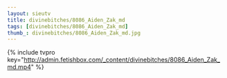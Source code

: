 ```yaml
--- 
layout: sieutv
title: divinebitches/8086_Aiden_Zak_md
tags: [divinebitches/8086_Aiden_Zak_md]
thumb_: divinebitches/8086_Aiden_Zak_md.jpg
---
```

{% include tvpro key="http://admin.fetishbox.com/_content/divinebitches/8086_Aiden_Zak_md.mp4" %} 
